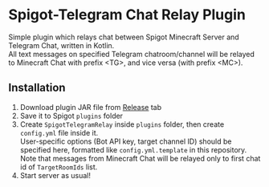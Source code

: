 # Spigot-Telegram Chat Relay Plugin
Simple plugin which relays chat between Spigot Minecraft Server and Telegram Chat, written in Kotlin.    
All text messages on specified Telegram chatroom/channel will be relayed to Minecraft Chat with prefix \<TG>, and vice versa (with prefix \<MC>).

## Installation
1. Download plugin JAR file from [Release](https://github.com/kyujin-cho/SpigotTelegramRelay/releases) tab
2. Save it to Spigot `plugins` folder
3. Create `SpigotTelegramRelay` inside `plugins` folder, then create `config.yml` file inside it.   
User-specific options (Bot API key, target channel ID) should be specified here, formatted like `config.yml.template` in this repository. Note that messages from Minecraft Chat will be relayed only to first chat id of `TargetRoomIds` list.
4. Start server as usual!


